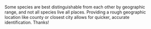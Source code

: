 Some species are best distinguishable from each other by geographic range, and not all species live all places. Providing a rough geographic location like county or closest city allows for quicker, accurate identification. Thanks!